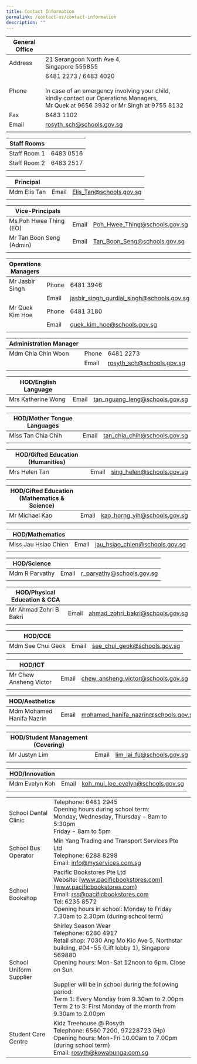 ```yaml
---
title: Contact Information
permalink: /contact-us/contact-information
description: ""
---
```

| General Office |  |
|---|---|
| Address | 21 Serangoon North Ave 4,<br>Singapore 555855 |
| Phone | 6481 2273 / 6483 4020<br><br>In case of an emergency involving your child, kindly contact our Operations Managers,<br>Mr Quek at 9656 3932 or Mr Singh at 9755 8132 |
| Fax | 6483 1102 |
| Email | rosyth_sch@schools.gov.sg |
|   |  |  |


| Staff Rooms | |
| -------- | -------- | 
| Staff Room 1 | 6483 0516 |
| Staff Room 2 | 6483 2517 |
| | |


| Principal |  |  |
|---|---|---|
| Mdm Elis Tan | Email | Elis_Tan@schools.gov.sg  |
|   |  |  |


| Vice-Principals |  |  |
|---|---|---|
| Ms Poh Hwee Thing (EO) | Email | Poh_Hwee_Thing@schools.gov.sg  |
| Mr Tan Boon Seng (Admin) | Email | Tan_Boon_Seng@schools.gov.sg  |
|   |  |  |


| Operations Managers |  |  |
|---|---|---|
| Mr Jasbir Singh | Phone | 6481 3946 |
|  | Email | jasbir_singh_gurdial_singh@schools.gov.sg |
| Mr Quek Kim Hoe | Phone | 6481 3180 |
|  | Email | quek_kim_hoe@schools.gov.sg |
|   |  |  |


| Administration Manager |  |  |
|---|---|---|
| Mdm Chia Chin Woon | Phone | 6481 2273 |
|  | Email | rosyth_sch@schools.gov.sg |
|   |  |  |

| HOD/English Language |  |  |
|---|---|---|
| Mrs Katherine Wong | Email | tan_nguang_leng@schools.gov.sg |
| | | |

| HOD/Mother Tongue Languages |  |  |
|---|---|---|
| Miss Tan Chia Chih | Email | tan_chia_chih@schools.gov.sg |
| | | |

| HOD/Gifted Education (Humanities) |  |  |
|---|---|---|
| Mrs Helen Tan | Email | sing_helen@schools.gov.sg |
| | | |

| HOD/Gifted Education (Mathematics & Science) |  |  |
|---|---|---|
| Mr Michael Kao | Email | kao_horng_yih@schools.gov.sg |
| | | |

| HOD/Mathematics  |  |  |
|---|---|---|
| Miss Jau Hsiao Chien | Email | jau_hsiao_chien@schools.gov.sg |
| | | |

| HOD/Science |  |  |
|---|---|---|
| Mdm R Parvathy | Email | r_parvathy@schools.gov.sg |
| | | |

| HOD/Physical Education & CCA |  |  |
|---|---|---|
| Mr Ahmad Zohri B Bakri | Email | ahmad_zohri_bakri@schools.gov.sg |
| | | |

| HOD/CCE |  |  |
|---|---|---|
| Mdm See Chui Geok | Email | see_chui_geok@schools.gov.sg |
| | | |

| HOD/ICT |  |  |
|---|---|---|
| Mr Chew Ansheng Victor | Email | chew_ansheng_victor@schools.gov.sg |
| | | | 

| HOD/Aesthetics |  |  |
|---|---|---|
| Mdm Mohamed Hanifa Nazrin | Email | mohamed_hanifa_nazrin@schools.gov.sg |
| | | | 

| HOD/Student Management (Covering) |  |  |
|---|---|---|
| Mr Justyn Lim | Email | lim_lai_fu@schools.gov.sg | 
| | | | 

| HOD/Innovation |  |  |
|---|---|---|
| Mdm Evelyn Koh | Email | koh_mui_lee_evelyn@schools.gov.sg |
| | | |

| | |
|---|---|
| School Dental Clinic | Telephone: 6481 2945<br>Opening hours during school term:<br>Monday, Wednesday, Thursday - 8am to 5:30pm<br>Friday - 8am to 5pm   <br> |
| School Bus Operator | Min Yang Trading and Transport Services Pte Ltd<br>Telephone: 6288 8298<br>Email: [info@myservices.com.sg](info@myservices.com.sg) |
| School Bookshop | Pacific Bookstores Pte Ltd<br>Website: [www.pacificbookstores.com](www.pacificbookstores.com)<br>Email: [rss@pacificbookstores.com](rss@pacificbookstores.com)<br>Tel: 6235 8572<br>Opening hours in school: Monday to Friday 7.30am to 2.30pm (during school term) |
| School Uniform Supplier | Shirley Season Wear<br>Telephone: 6280 4917<br>Retail shop: 7030 Ang Mo Kio Ave 5, Northstar building, #04-55 (Lift lobby 1), Singapore 569880<br>Opening hours: Mon-Sat 12noon to 6pm. Close on Sun<br><br>Supplier will be in school during the following period:<br>Term 1: Every Monday from 9.30am to 2.00pm<br>Term 2 to 3: First Monday of the month from 9.30am to 2.00pm |
| Student Care Centre     | Kidz Treehouse @ Rosyth <br>Telephone: 6560 7200, 97228723 (Hp)<br>Opening hours: Mon-Fri 10.00am to 7.00pm (during school term)<br> Email: [rosyth@kowabunga.com.sg](rosyth@kowabunga.com.sg) |